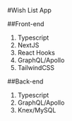 #Wish List App

##Front-end
1. Typescript
2. NextJS
3. React Hooks
1. GraphQL/Apollo
4. TailwindCSS

##Back-end
1. Typescript
2. GraphQL/Apollo
3. Knex/MySQL
